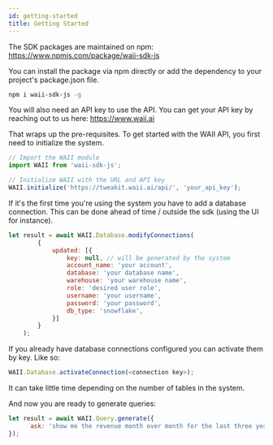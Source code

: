 ```yaml
---
id: getting-started
title: Getting Started
---
```


The SDK packages are maintained on npm: https://www.npmjs.com/package/waii-sdk-js

You can install the package via npm directly or add the dependency to your project's package.json file.

```bash
npm i waii-sdk-js -g
```

You will also need an API key to use the API. You can get your API key by reaching out to us here: https://www.waii.ai

That wraps up the pre-requisites. To get started with the WAII API, you first need to initialize the system.

```javascript
// Import the WAII module
import WAII from 'waii-sdk-js';

// Initialize WAII with the URL and API key
WAII.initialize('https://tweakit.waii.ai/api/', 'your_api_key');
```


If it's the first time you're using the system you have to add a database connection. This can be done ahead of time / outside the sdk (using the UI for instance).

```javascript
let result = await WAII.Database.modifyConnections(
        {
            updated: [{
                key: null, // will be generated by the system
                account_name: 'your account',
                database: 'your database name',
                warehouse: 'your warehouse name',
                role: 'desired user role',
                username: 'your username',
                password: 'your password',
                db_type: 'snowflake',
            }]
        }
    );
```


If you already have database connections configured you can activate them by key. Like so:

```javascript
WAII.Database.activateConnection(<connection key>);
```
It can take little time depending on the number of tables in the system.

And now you are ready to generate queries:

```javascript
let result = await WAII.Query.generate({
      ask: 'show me the revenue month over month for the last three years by store location'
});
```
